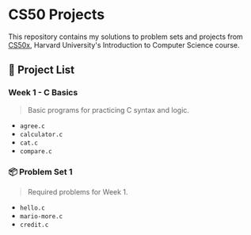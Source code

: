 # CS50 Projects

This repository contains my solutions to problem sets and projects from [CS50x](https://cs50.harvard.edu/x/), Harvard University's Introduction to Computer Science course.

## 📁 Project List

### Week 1 - C Basics
> Basic programs for practicing C syntax and logic.

- `agree.c`
- `calculator.c`
- `cat.c`
- `compare.c`

### 📦 Problem Set 1
> Required problems for Week 1.

- `hello.c`
- `mario-more.c`
- `credit.c`
